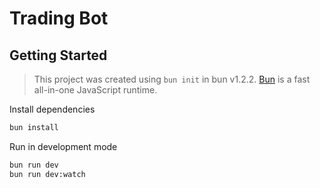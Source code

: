 # Trading Bot

## Getting Started

> This project was created using `bun init` in bun v1.2.2. [Bun](https://bun.sh) is a fast all-in-one JavaScript runtime.

Install dependencies

```bash
bun install
```

Run in development mode

```bash
bun run dev
bun run dev:watch
```
